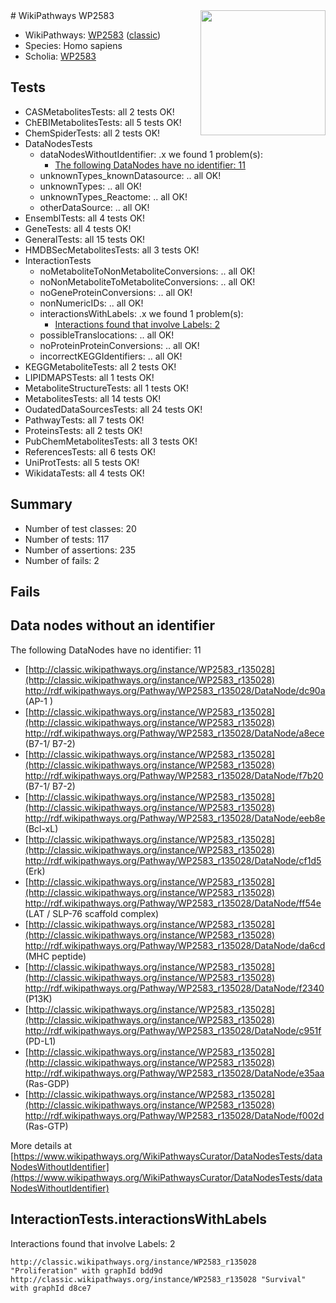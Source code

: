 <img style="float: right; width: 200px" src="https://upload.wikimedia.org/wikipedia/commons/thumb/8/83/Wplogo_with_text_500.png/640px-Wplogo_with_text_500.png" />
# WikiPathways WP2583

* WikiPathways: [WP2583](https://wikipathways.org/pathways/WP2583) ([classic](https://classic.wikipathways.org/instance/WP2583))
* Species: Homo sapiens
* Scholia: [WP2583](https://scholia.toolforge.org/wikipathways/WP2583)
## Tests
* CASMetabolitesTests: all 2 tests OK!
* ChEBIMetabolitesTests: all 5 tests OK!
* ChemSpiderTests: all 2 tests OK!
* DataNodesTests
    * dataNodesWithoutIdentifier: .x we found 1 problem(s):
        * [The following DataNodes have no identifier: 11](#8792c491)
    * unknownTypes_knownDatasource: .. all OK!
    * unknownTypes: .. all OK!
    * unknownTypes_Reactome: .. all OK!
    * otherDataSource: .. all OK!
* EnsemblTests: all 4 tests OK!
* GeneTests: all 4 tests OK!
* GeneralTests: all 15 tests OK!
* HMDBSecMetabolitesTests: all 3 tests OK!
* InteractionTests
    * noMetaboliteToNonMetaboliteConversions: .. all OK!
    * noNonMetaboliteToMetaboliteConversions: .. all OK!
    * noGeneProteinConversions: .. all OK!
    * nonNumericIDs: .. all OK!
    * interactionsWithLabels: .x we found 1 problem(s):
        * [Interactions found that involve Labels: 2](#630d2679)
    * possibleTranslocations: .. all OK!
    * noProteinProteinConversions: .. all OK!
    * incorrectKEGGIdentifiers: .. all OK!
* KEGGMetaboliteTests: all 2 tests OK!
* LIPIDMAPSTests: all 1 tests OK!
* MetaboliteStructureTests: all 1 tests OK!
* MetabolitesTests: all 14 tests OK!
* OudatedDataSourcesTests: all 24 tests OK!
* PathwayTests: all 7 tests OK!
* ProteinsTests: all 2 tests OK!
* PubChemMetabolitesTests: all 3 tests OK!
* ReferencesTests: all 6 tests OK!
* UniProtTests: all 5 tests OK!
* WikidataTests: all 4 tests OK!


## Summary

* Number of test classes: 20
* Number of tests: 117
* Number of assertions: 235
* Number of fails: 2

## Fails

<a name="8792c491" />

## Data nodes without an identifier

The following DataNodes have no identifier: 11

* [http://classic.wikipathways.org/instance/WP2583_r135028](http://classic.wikipathways.org/instance/WP2583_r135028) http://rdf.wikipathways.org/Pathway/WP2583_r135028/DataNode/dc90a (AP-1 )
* [http://classic.wikipathways.org/instance/WP2583_r135028](http://classic.wikipathways.org/instance/WP2583_r135028) http://rdf.wikipathways.org/Pathway/WP2583_r135028/DataNode/a8ece (B7-1/ B7-2)
* [http://classic.wikipathways.org/instance/WP2583_r135028](http://classic.wikipathways.org/instance/WP2583_r135028) http://rdf.wikipathways.org/Pathway/WP2583_r135028/DataNode/f7b20 (B7-1/ B7-2)
* [http://classic.wikipathways.org/instance/WP2583_r135028](http://classic.wikipathways.org/instance/WP2583_r135028) http://rdf.wikipathways.org/Pathway/WP2583_r135028/DataNode/eeb8e (Bcl-xL)
* [http://classic.wikipathways.org/instance/WP2583_r135028](http://classic.wikipathways.org/instance/WP2583_r135028) http://rdf.wikipathways.org/Pathway/WP2583_r135028/DataNode/cf1d5 (Erk)
* [http://classic.wikipathways.org/instance/WP2583_r135028](http://classic.wikipathways.org/instance/WP2583_r135028) http://rdf.wikipathways.org/Pathway/WP2583_r135028/DataNode/ff54e (LAT / SLP-76 scaffold complex)
* [http://classic.wikipathways.org/instance/WP2583_r135028](http://classic.wikipathways.org/instance/WP2583_r135028) http://rdf.wikipathways.org/Pathway/WP2583_r135028/DataNode/da6cd (MHC
peptide)
* [http://classic.wikipathways.org/instance/WP2583_r135028](http://classic.wikipathways.org/instance/WP2583_r135028) http://rdf.wikipathways.org/Pathway/WP2583_r135028/DataNode/f2340 (P13K)
* [http://classic.wikipathways.org/instance/WP2583_r135028](http://classic.wikipathways.org/instance/WP2583_r135028) http://rdf.wikipathways.org/Pathway/WP2583_r135028/DataNode/c951f (PD-L1)
* [http://classic.wikipathways.org/instance/WP2583_r135028](http://classic.wikipathways.org/instance/WP2583_r135028) http://rdf.wikipathways.org/Pathway/WP2583_r135028/DataNode/e35aa (Ras-GDP)
* [http://classic.wikipathways.org/instance/WP2583_r135028](http://classic.wikipathways.org/instance/WP2583_r135028) http://rdf.wikipathways.org/Pathway/WP2583_r135028/DataNode/f002d (Ras-GTP)


More details at [https://www.wikipathways.org/WikiPathwaysCurator/DataNodesTests/dataNodesWithoutIdentifier](https://www.wikipathways.org/WikiPathwaysCurator/DataNodesTests/dataNodesWithoutIdentifier)

<a name="630d2679" />

## InteractionTests.interactionsWithLabels

Interactions found that involve Labels: 2
```
http://classic.wikipathways.org/instance/WP2583_r135028 "Proliferation" with graphId bdd9d
http://classic.wikipathways.org/instance/WP2583_r135028 "Survival" with graphId d8ce7
```


